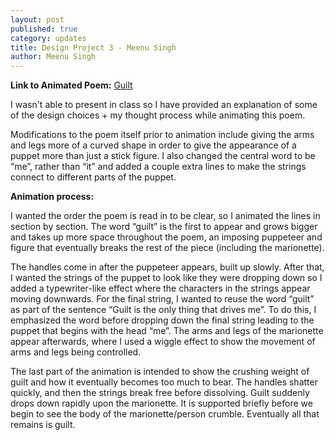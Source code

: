 ```yaml
---
layout: post
published: true
category: updates
title: Design Project 3 - Meenu Singh
author: Meenu Singh
---
```

**Link to Animated Poem:**  [Guilt](https://www.dropbox.com/s/cazrkiahpcy6wtu/guilt_animation.mp4?dl=0 "Guilt") 

I wasn't able to present in class so I have provided an explanation of some of the design choices + my thought process while animating this poem.  

Modifications to the poem itself prior to animation include giving the arms and legs more of a curved shape in order to give the appearance of a puppet more than just a stick figure. I also changed the central word to be “me”, rather than “it” and added a couple extra lines to make the strings connect to different parts of the puppet. 

**Animation process:**

I wanted the order the poem is read in to be clear, so I animated the lines in section by section. The word “guilt” is the first to appear and grows bigger and takes up more space throughout the poem, an imposing puppeteer and figure that eventually breaks the rest of the piece (including the marionette). 

The handles come in after the puppeteer appears, built up slowly. After that, I wanted the strings of the puppet to look like they were dropping down so I added a typewriter-like effect where the characters in the strings appear moving downwards. For the final string, I wanted to reuse the word “guilt” as part of the sentence “Guilt is the only thing that drives me”. To do this, I emphasized the word before dropping down the final string leading to the puppet that begins with the head “me”. The arms and legs of the marionette appear afterwards, where I used a wiggle effect to show the movement of arms and legs being controlled. 

The last part of the animation is intended to show the crushing weight of guilt and how it eventually becomes too much to bear. The handles shatter quickly, and then the strings break free before dissolving. Guilt suddenly drops down rapidly upon the marionette. It is supported briefly before we begin to see the body of the marionette/person crumble. Eventually all that remains is guilt.
